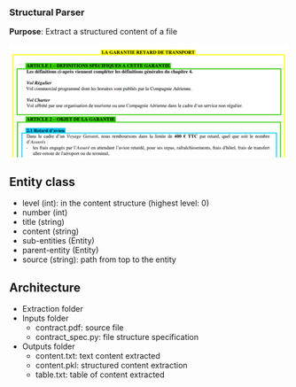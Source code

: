 ### Structural Parser
**Purpose**: Extract a structured content of a file

![logo](images/parser.png)

## Entity class
* level (int): in the content structure (highest level: 0)
* number (int)
* title (string)
* content (string)
* sub-entities (Entity)
* parent-entity (Entity)
* source (string): path from top to the entity


## Architecture
* Extraction folder
* Inputs folder
    * contract.pdf: source file
    * contract_spec.py: file structure specification
* Outputs folder
    * content.txt: text content extracted
    * content.pkl: structured content extraction
    * table.txt: table of content extracted
